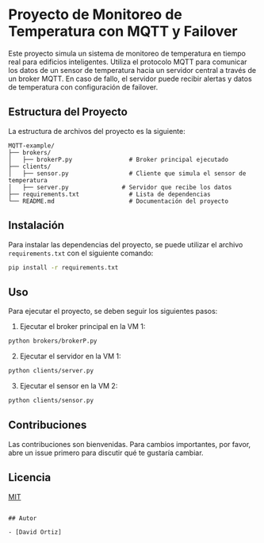 # Proyecto de Monitoreo de Temperatura con MQTT y Failover

Este proyecto simula un sistema de monitoreo de temperatura en tiempo real para edificios inteligentes. Utiliza el protocolo MQTT para comunicar los datos de un sensor de temperatura hacia un servidor central a través de un broker MQTT. En caso de fallo, el servidor puede recibir alertas y datos de temperatura con configuración de failover.

## Estructura del Proyecto

La estructura de archivos del proyecto es la siguiente:

```plaintext
MQTT-example/
├── brokers/
│   ├── brokerP.py                # Broker principal ejecutado 
├── clients/
│   ├── sensor.py                 # Cliente que simula el sensor de temperatura 
│   ├── server.py               # Servidor que recibe los datos 
├── requirements.txt              # Lista de dependencias
└── README.md                     # Documentación del proyecto
```

## Instalación

Para instalar las dependencias del proyecto, se puede utilizar el archivo `requirements.txt` con el siguiente comando:

```bash
pip install -r requirements.txt
```

## Uso

Para ejecutar el proyecto, se deben seguir los siguientes pasos:

1. Ejecutar el broker principal en la VM 1:

```bash
python brokers/brokerP.py
```

2. Ejecutar el servidor en la VM 1:

```bash
python clients/server.py
```

3. Ejecutar el sensor en la VM 2:

```bash
python clients/sensor.py
```

## Contribuciones

Las contribuciones son bienvenidas. Para cambios importantes, por favor, abre un issue primero para discutir qué te gustaría cambiar.

## Licencia

[MIT](https://choosealicense.com/licenses/mit/)
```

## Autor

- [David Ortiz]

